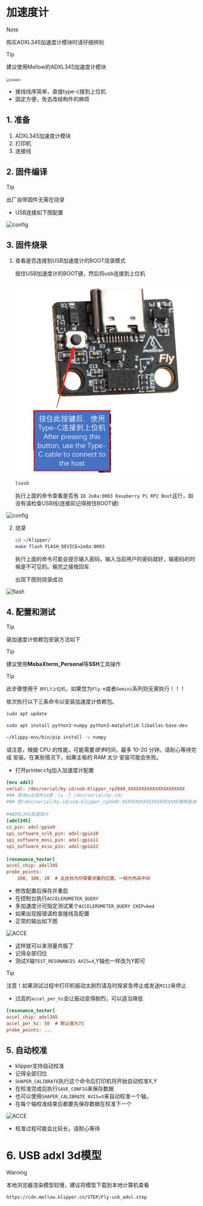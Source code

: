 # 加速度计

> [!NOTE]
> 购买ADXL345加速度计模块时请仔细辨别

> [!TIP]
> 建议使用Mellow的ADXL345加速度计模块

<img src="../images/adv/accele/usbadxl.png" alt="usbadxl" style="zoom:55%;" />




* 接线线序简单，直接type-c接到上位机
* 固定方便，免去改结构件的麻烦

## 1. 准备

1. ADXL345加速度计模块
2. 打印机
3. 连接线

## 2. 固件编译

> [!TIP]
> 出厂自带固件无需在烧录

* USB连接如下图配置

![config](../images/adv/accele/config-usb.png)

## 3. 固件烧录

1. 查看是否连接到USB加速度计的BOOT烧录模式

   按住USB加速度计的BOOT键，然后将usb连接到上位机

   ![boot](../images/adv/accele/usbadxl-boot.png)

   ```bash
   lsusb
   ```

   执行上面的命令查看是否有 ``ID 2e8a:0003 Raspberry Pi RP2 Boot``这行，如没有请检查USB线(连接前记得按住BOOT键)

![config](../images/boards/fly_sb2040/lsusb.png ":no-zooom")

2. 烧录

   ```bash
   cd ~/klipper/
   make flash FLASH_DEVICE=2e8a:0003
   ```

   执行上面的命令可能会提示输入密码，输入当前用户的密码就好，输密码的时候是不可见的。输完之接按回车

   出现下图则烧录成功

![flash](../images/boards/fly_sb2040/flash.png ":no-zooom")





## 4. 配置和测试

> [!TIP]
> 装加速度计依赖包安装方法如下

> [!TIP]
> 建议使用**MobaXterm_Personal**等**SSH**工具操作

> [!TIP]
> 此步骤使用于 `非FLY上位机`，如果您为`Fly-π`或者`Gemini`系列则无需执行！！！

依次执行以下三条命令以安装加速度计依赖包。

```bash
sudo apt update
```

```bash
sudo apt install python3-numpy python3-matplotlib libatlas-base-dev
```

```bash
~/klippy-env/bin/pip install -v numpy
```

请注意，根据 CPU 的性能，可能需要*很多*时间，最多 10-20 分钟。请耐心等待完成 安装。在某些情况下，如果主板的 RAM 太少 安装可能会失败。
* 打开printer.cfg加入加速度计配置

```ini
[mcu adxl]
serial: /dev/serial/by-id/usb-Klipper_rp2040_XXXXXXXXXXXXXXXXXXXXX
### 查询usb固件id是：ls -l /dev/serial/by-id/
### 把/dev/serial/by-id/usb-Klipper_rp2040_XXXXXXXXXXXXXXXXXXXXX替换查询到的id

##ADXL345加速度计
[adxl345]
cs_pin: adxl:gpio9
spi_software_sclk_pin: adxl:gpio10
spi_software_mosi_pin: adxl:gpio11
spi_software_miso_pin: adxl:gpio12

[resonance_tester]
accel_chip: adxl345
probe_points:
    100, 100, 20  # 此坐标为你需要测量的位置，一般为热床中间

```

* 修改配置后保存并重启
* 在控制台执行`ACCELEROMETER_QUERY`
* 多加速度计可指定测试某个`ACCELEROMETER_QUERY CHIP=bed`
* 如果出现报错请检查接线及配置
* 正常的输出如下图

![ACCE](../images/adv/accele/acc4.png ":no-zooom")

* 这样就可以来测量共振了
* 记得全部归位
* 测试X轴`TEST_RESONANCES AXIS=X`,Y轴也一样改为Y即可

> [!TIP]
> 注意！如果测试过程中打印机振动太剧烈请及时按紧急停止或发送`M112`来停止

* 过高的`accel_per_hz`会让振动变得剧烈，可以适当降低

```ini
[resonance_tester]
accel_chip: adxl345
accel_per_hz: 50  # 默认值为75
probe_points: ...
```

## 5. 自动校准

* klipper支持自动校准
* 记得全部归位
* `SHAPER_CALIBRATE`执行这个命令后打印机将开始自动校准X,Y
* 在校准完成后执行`SAVE_CONFIG`来保存数据
* 也可以使用`SHAPER_CALIBRATE AXIS=X`来自动校准一个轴，
* 在每个轴校准结束后都要先保存数据在校准下一个

![ACCE](../images/adv/accele/acc5.png ":no-zooom")

* 校准过程可能会比较长，请耐心等待

# 6. USB adxl 3d模型

>[!WARNING]
>
>本地浏览器渲染模型较慢，建议将模型下载到本地计算机查看

```3dmodel
https://cdn.mellow.klipper.cn/STEP/Fly-usb_adxl.step
```
